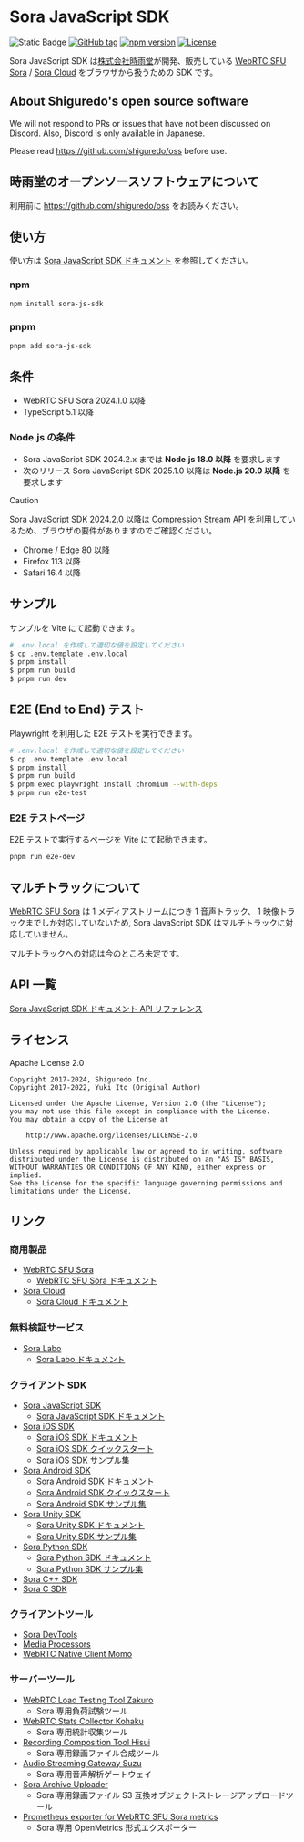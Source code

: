 # Sora JavaScript SDK

![Static Badge](https://img.shields.io/badge/Checked_with-Biome-60a5fa?style=flat&logo=biome)
[![GitHub tag](https://img.shields.io/github/tag/shiguredo/sora-js-sdk.svg)](https://github.com/shiguredo/sora-js-sdk)
[![npm version](https://badge.fury.io/js/sora-js-sdk.svg)](https://badge.fury.io/js/sora-js-sdk)
[![License](https://img.shields.io/badge/License-Apache%202.0-blue.svg)](https://opensource.org/licenses/Apache-2.0)

Sora JavaScript SDK は[株式会社時雨堂](https://shiguredo.jp/)が開発、販売している [WebRTC SFU Sora](https://sora.shiguredo.jp) / [Sora Cloud](https://sora-cloud.shiguredo.app/) をブラウザから扱うための SDK です。

## About Shiguredo's open source software

We will not respond to PRs or issues that have not been discussed on Discord. Also, Discord is only available in Japanese.

Please read <https://github.com/shiguredo/oss> before use.

## 時雨堂のオープンソースソフトウェアについて

利用前に <https://github.com/shiguredo/oss> をお読みください。

## 使い方

使い方は [Sora JavaScript SDK ドキュメント](https://sora-js-sdk.shiguredo.jp/) を参照してください。

### npm

```bash
npm install sora-js-sdk
```

### pnpm

```bash
pnpm add sora-js-sdk
```

## 条件

- WebRTC SFU Sora 2024.1.0 以降
- TypeScript 5.1 以降

### Node.js の条件

- Sora JavaScript SDK 2024.2.x までは **Node.js 18.0 以降** を要求します
- 次のリリース Sora JavaScript SDK 2025.1.0 以降は **Node.js 20.0 以降** を要求します

> [!CAUTION]
> Sora JavaScript SDK 2024.2.0 以降は [Compression Stream API](https://developer.mozilla.org/ja/docs/Web/API/Compression_Streams_API) を利用しているため、ブラウザの要件がありますのでご確認ください。
>
> - Chrome / Edge 80 以降
> - Firefox 113 以降
> - Safari 16.4 以降

## サンプル

サンプルを Vite にて起動できます。

```bash
# .env.local を作成して適切な値を設定してください
$ cp .env.template .env.local
$ pnpm install
$ pnpm run build
$ pnpm run dev
```

## E2E (End to End) テスト

Playwright を利用した E2E テストを実行できます。

```bash
# .env.local を作成して適切な値を設定してください
$ cp .env.template .env.local
$ pnpm install
$ pnpm run build
$ pnpm exec playwright install chromium --with-deps
$ pnpm run e2e-test
```

### E2E テストページ

E2E テストで実行するページを Vite にて起動できます。

```bash
pnpm run e2e-dev
```

## マルチトラックについて

[WebRTC SFU Sora](https://sora.shiguredo.jp) は 1 メディアストリームにつき 1 音声トラック、
1 映像トラックまでしか対応していないため, Sora JavaScript SDK はマルチトラックに対応していません。

マルチトラックへの対応は今のところ未定です。

## API 一覧

[Sora JavaScript SDK ドキュメント API リファレンス](https://sora-js-sdk.shiguredo.jp/api.html)

## ライセンス

Apache License 2.0

```text
Copyright 2017-2024, Shiguredo Inc.
Copyright 2017-2022, Yuki Ito (Original Author)

Licensed under the Apache License, Version 2.0 (the "License");
you may not use this file except in compliance with the License.
You may obtain a copy of the License at

    http://www.apache.org/licenses/LICENSE-2.0

Unless required by applicable law or agreed to in writing, software
distributed under the License is distributed on an "AS IS" BASIS,
WITHOUT WARRANTIES OR CONDITIONS OF ANY KIND, either express or implied.
See the License for the specific language governing permissions and
limitations under the License.
```

## リンク

### 商用製品

- [WebRTC SFU Sora](https://sora.shiguredo.jp)
  - [WebRTC SFU Sora ドキュメント](https://sora-doc.shiguredo.jp)
- [Sora Cloud](https://sora-cloud.shiguredo.jp)
  - [Sora Cloud ドキュメント](https://doc.sora-cloud.shiguredo.app)

### 無料検証サービス

- [Sora Labo](https://sora-labo.shiguredo.app)
  - [Sora Labo ドキュメント](https://github.com/shiguredo/sora-labo-doc)

### クライアント SDK

- [Sora JavaScript SDK](https://github.com/shiguredo/sora-javascript-sdk)
  - [Sora JavaScript SDK ドキュメント](https://sora-js-sdk.shiguredo.jp/)
- [Sora iOS SDK](https://github.com/shiguredo/sora-ios-sdk)
  - [Sora iOS SDK ドキュメント](https://sora-ios-sdk.shiguredo.jp/)
  - [Sora iOS SDK クイックスタート](https://github.com/shiguredo/sora-ios-sdk-quickstart)
  - [Sora iOS SDK サンプル集](https://github.com/shiguredo/sora-ios-sdk-samples)
- [Sora Android SDK](https://github.com/shiguredo/sora-android-sdk)
  - [Sora Android SDK ドキュメント](https://sora-android-sdk.shiguredo.jp/)
  - [Sora Android SDK クイックスタート](https://github.com/shiguredo/sora-android-sdk-quickstart)
  - [Sora Android SDK サンプル集](https://github.com/shiguredo/sora-android-sdk-samples)
- [Sora Unity SDK](https://github.com/shiguredo/sora-unity-sdk)
  - [Sora Unity SDK ドキュメント](https://sora-unity-sdk.shiguredo.jp/)
  - [Sora Unity SDK サンプル集](https://github.com/shiguredo/sora-unity-sdk-samples)
- [Sora Python SDK](https://github.com/shiguredo/sora-python-sdk)
  - [Sora Python SDK ドキュメント](https://sora-python-sdk.shiguredo.jp/)
  - [Sora Python SDK サンプル集](https://github.com/shiguredo/sora-python-sdk-samples)
- [Sora C++ SDK](https://github.com/shiguredo/sora-cpp-sdk)
- [Sora C SDK](https://github.com/shiguredo/sora-c-sdk)

### クライアントツール

- [Sora DevTools](https://github.com/shiguredo/sora-devtools)
- [Media Processors](https://github.com/shiguredo/media-processors)
- [WebRTC Native Client Momo](https://github.com/shiguredo/momo)

### サーバーツール

- [WebRTC Load Testing Tool Zakuro](https://github.com/shiguredo/zakuro)
  - Sora 専用負荷試験ツール
- [WebRTC Stats Collector Kohaku](https://github.com/shiguredo/kohaku)
  - Sora 専用統計収集ツール
- [Recording Composition Tool Hisui](https://github.com/shiguredo/hisui)
  - Sora 専用録画ファイル合成ツール
- [Audio Streaming Gateway Suzu](https://github.com/shiguredo/suzu)
  - Sora 専用音声解析ゲートウェイ
- [Sora Archive Uploader](https://github.com/shiguredo/sora-archive-uploader)
  - Sora 専用録画ファイル S3 互換オブジェクトストレージアップロードツール
- [Prometheus exporter for WebRTC SFU Sora metrics](https://github.com/shiguredo/sora_exporter)
  - Sora 専用 OpenMetrics 形式エクスポーター
